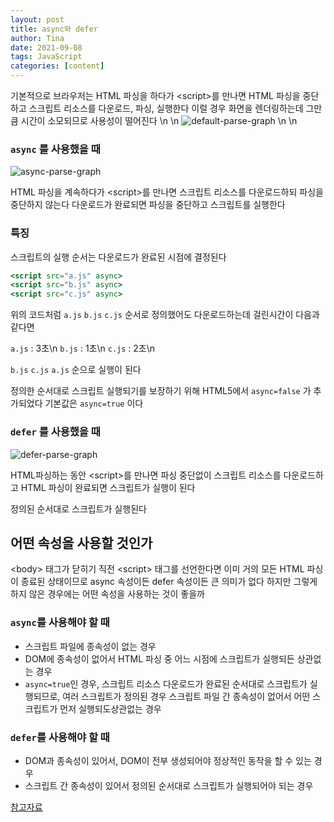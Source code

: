 ```yaml
---
layout: post
title: async와 defer
author: Tina
date: 2021-09-08
tags: JavaScript
categories: [content]
---
```


기본적으로 브라우저는 HTML 파싱을 하다가 &lt;script&gt;를 만나면 HTML 파싱을 중단하고 스크립트 리소스를 다운로드, 파싱, 실행한다 이럴 경우 화면을 렌더링하는데 그만큼 시간이 소모되므로 사용성이 떨어진다
\n
\n
  ![default-parse-graph](https://user-images.githubusercontent.com/74545780/132536510-815f7a68-508a-40c1-8be9-51e9e33ee0de.png)
\n
\n
### `async` 를 사용했을 때 
  
![async-parse-graph](https://user-images.githubusercontent.com/74545780/132536705-38c3675a-ff3d-4107-82ba-e420e850185a.png)

HTML 파싱을 계속하다가 &lt;script&gt;를 만나면 스크립트 리소스를 다운로드하되 파싱을 중단하지 않는다 다운로드가 완료되면 파싱을 중단하고 스크립트를 실행한다

### 특징

스크립트의 실행 순서는 다운로드가 완료된 시점에 결정된다

```jsx
<script src="a.js" async>
<script src="b.js" async>
<script src="c.js" async>
```

위의 코드처럼 `a.js` `b.js` `c.js` 순서로 정의했어도 다운로드하는데 걸린시간이 다음과 같다면

 `a.js` : 3초\n
 `b.js` : 1초\n
 `c.js` : 2초\n

 `b.js`  `c.js`  `a.js` 순으로 실행이 된다

정의한 순서대로 스크립트 실행되기를 보장하기 위해 HTML5에서 `async=false` 가 추가되었다 기본값은  `async=true` 이다

### `defer` 를 사용했을 때

 
![defer-parse-graph](https://user-images.githubusercontent.com/74545780/132536753-7daebffa-1325-4390-a3bb-81cbf4ad9626.png)

HTML파싱하는 동안 &lt;script&gt;를 만나면 파싱 중단없이 스크립트 리소스를 다운로드하고 HTML 파싱이 완료되면 스크립트가 실행이 된다

정의된 순서대로 스크립트가 실행된다

## 어떤 속성을 사용할 것인가

&lt;body&gt; 태그가 닫히기 직전 &lt;script&gt; 태그를 선언한다면 이미 거의 모든 HTML 파싱이 종료된 상태이므로 async 속성이든 defer 속성이든 큰 의미가 없다
하지만 그렇게 하지 않은 경우에는 어떤 속성을 사용하는 것이 좋을까
  
### `async`를 사용해야 할 때

- 스크립트 파일에 종속성이 없는 경우
- DOM에 종속성이 없어서 HTML 파싱 중 어느 시점에 스크립트가 실행되든 상관없는 경우
- `async=true`인 경우, 스크립트 리소스 다운로드가 완료된 순서대로 스크립트가 실행되므로, 여러 스크립트가 정의된 경우 스크립트 파일 간 종속성이 없어서 어떤 스크립트가 먼저 실행되도상관없는 경우

### `defer`를 사용해야 할 때

- DOM과 종속성이 있어서, DOM이 전부 생성되어야 정상적인 동작을 할 수 있는 경우
- 스크립트 간 종속성이 있어서 정의된 순서대로 스크립트가 실행되어야 되는 경우
  
  
 
[참고자료](https://beomy.github.io/tech/browser/async-defer/)
